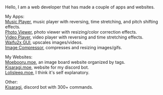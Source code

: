 Hello, I am a web developer that has made a couple of apps and websites. 

My Apps: \
[Music Player](https://github.com/Tenpi/Music-Player), music player with reversing, time stretching, and pitch shifting effects. \
[Photo Viewer](https://github.com/Tenpi/Photo-Viewer), photo viewer with resizing/color correction effects. \
[Video Player](https://github.com/Tenpi/Video-Player), video player with reversing and time stretching effects. \
[Waifu2x GUI](https://github.com/Tenpi/Waifu2x-GUI), upscales images/videos. \
[Image Compressor](https://github.com/Tenpi/Image-Compressor), compresses and resizing images/gifs.

My Websites: \
[Moebooru.moe](https://github.com/Tenpi/Moebooru.moe), an image board website organized by tags. \
[Kisaragi.moe](https://github.com/Tenpi/Kisaragi.moe), website for my discord bot. \
[Lolisleep.moe](https://github.com/Tenpi/lolisleep.moe), I think it's self explanatory. 

Other: \
[Kisaragi](https://github.com/Tenpi/Kisaragi), discord bot with 300+ commands.
